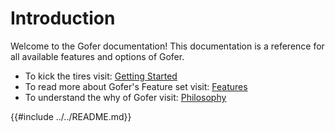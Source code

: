 # Introduction

Welcome to the Gofer documentation! This documentation is a reference for all available features and options of Gofer.

- To kick the tires visit: [Getting Started](./guide/index.html)
- To read more about Gofer's Feature set visit: [Features](./features.md)
- To understand the why of Gofer visit: [Philosophy](./philosophy.md)

{{#include ../../README.md}}
